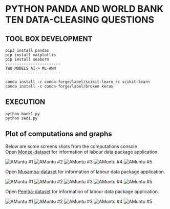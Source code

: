 # PYTHON PANDA AND WORLD BANK TEN DATA-CLEASING QUESTIONS 

## TOOL BOX DEVELOPMENT

```
pip3 install pandas
pip install matplotlib
pip install seaborn
------------------------
TWO MODELS AI-> ML-ANN
------------------------

conda install -c conda-forge/label/scikit-learn_rc scikit-learn
conda install -c conda-forge/label/broken keras

```

## EXECUTION

```
python bank1.py
python zed1.py

```

## Plot of computations and graphs

Below are some screens shots from the computations console \
Open [Monze-dataset](https://realpython.com/pandas-plot-python) for information of labour data package application.

![ AMuntu #1 ](https://github.com/LINOSNCHENA/Python-Wordbank-data-mining-project/blob/main/UXVIEW/page1.png)
![ AMuntu #2 ](https://github.com/LINOSNCHENA/Python-Wordbank-data-mining-project/blob/main/UXVIEW/page2.png)
![ AMuntu #3 ](https://github.com/LINOSNCHENA/Python-Wordbank-data-mining-project/blob/main/UXVIEW/page3.png)
![ AMuntu #4 ](https://github.com/LINOSNCHENA/Python-Wordbank-data-mining-project/blob/main/UXVIEW/page4.png)
![ AMuntu #5 ](https://github.com/LINOSNCHENA/Python-Wordbank-data-mining-project/blob/main/UXVIEW/page5.png)

Open [Musamba-dataset](https://realpython.com/pandas-plot-python) for information of labour data package application.

![ AMuntu #1 ](https://github.com/LINOSNCHENA/Python-Wordbank-data-mining-project/blob/main/UXVIEW/page11.png)
![ AMuntu #2 ](https://github.com/LINOSNCHENA/Python-Wordbank-data-mining-project/blob/main/UXVIEW/page12.png)
![ AMuntu #3 ](https://github.com/LINOSNCHENA/Python-Wordbank-data-mining-project/blob/main/UXVIEW/page13.png)
![ AMuntu #4 ](https://github.com/LINOSNCHENA/Python-Wordbank-data-mining-project/blob/main/UXVIEW/page14.png)
![ AMuntu #5 ](https://github.com/LINOSNCHENA/Python-Wordbank-data-mining-project/blob/main/UXVIEW/page15.png)


Open [Pemba-dataset](https://vscode-westeu.azurewebsites.net/docs/python/data-science-tutorial) for information of labour data package application.

![ AMuntu #1 ](https://github.com/LINOSNCHENA/Python-Wordbank-data-mining-project/blob/main/UXVIEW/page21.png)
![ AMuntu #2 ](https://github.com/LINOSNCHENA/Python-Wordbank-data-mining-project/blob/main/UXVIEW/page22.png)
![ AMuntu #3 ](https://github.com/LINOSNCHENA/Python-Wordbank-data-mining-project/blob/main/UXVIEW/page23.png)
![ AMuntu #4 ](https://github.com/LINOSNCHENA/Python-Wordbank-data-mining-project/blob/main/UXVIEW/page24.png)
![ AMuntu #5 ](https://github.com/LINOSNCHENA/Python-Wordbank-data-mining-project/blob/main/UXVIEW/page25.png)